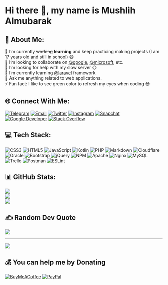 # Hi there 👋, my name is Mushlih Almubarak

## 💫 About Me:
🔭 I’m currently ~~working~~ **learning** and keep practicing making projects (I am 17 years old and still in school) 😄<br>
👯 I’m looking to collaborate on [@google](https://github.com/google), [@microsoft](https://github.com/microsoft), etc.<br>
🤝 I’m looking for help with my slow server 😢
<br>🌱 I’m currently learning [@laravel](https://github.com/laravel) framework.<br>💬 Ask me anything related to web applications.<br>
⚡ Fun fact: I like to see green color to refresh my eyes when coding 😎

## 🌐 Connect With Me:
[![Telegram](https://img.shields.io/badge/Telegram-1769ff?logo=telegram&logoColor=white)](https://t.me/mushlih_31) 
[![Email](https://img.shields.io/badge/Email-%23FF0000.svg?logo=Gmail&logoColor=white)](mailto:mushlih_31@mushlih.cf)
[![Twitter](https://img.shields.io/badge/Twitter-1769ff.svg?logo=Twitter&logoColor=white)](https://twitter.com/mushlih_31) 
[![Instagram](https://img.shields.io/badge/Instagram-%23FF0000.svg?logo=Instagram&logoColor=white)](https://instagram.com/mushlih_31) 
[![Snapchat](https://img.shields.io/badge/Snapchat-FE7A16.svg?logo=snapchat&logoColor=white)](https://www.snapchat.com/add/mushlih_31) 
[![Google Developer](https://img.shields.io/badge/-Google%20Developer-1769ff?logo=google&logoColor=white)](https://g.dev/mushlih_31)
[![Stack Overflow](https://img.shields.io/badge/-Stackoverflow-FE7A16?logo=stack-overflow&logoColor=white)](https://stackoverflow.com/users/16115628)

## 💻 Tech Stack:
![CSS3](https://img.shields.io/badge/css3-%231572B6.svg?style=for-the-badge&logo=css3&logoColor=white) ![HTML5](https://img.shields.io/badge/html5-%23E34F26.svg?style=for-the-badge&logo=html5&logoColor=white) ![JavaScript](https://img.shields.io/badge/javascript-%23323330.svg?style=for-the-badge&logo=javascript&logoColor=%23F7DF1E) ![Kotlin](https://img.shields.io/badge/kotlin-%230095D5.svg?style=for-the-badge&logo=kotlin&logoColor=white) ![PHP](https://img.shields.io/badge/php-%23777BB4.svg?style=for-the-badge&logo=php&logoColor=white) ![Markdown](https://img.shields.io/badge/markdown-%23000000.svg?style=for-the-badge&logo=markdown&logoColor=white) ![Cloudflare](https://img.shields.io/badge/Cloudflare-F38020?style=for-the-badge&logo=Cloudflare&logoColor=white) ![Oracle](https://img.shields.io/badge/Oracle-F80000?style=for-the-badge&logo=oracle&logoColor=white) ![Bootstrap](https://img.shields.io/badge/bootstrap-%23563D7C.svg?style=for-the-badge&logo=bootstrap&logoColor=white) ![jQuery](https://img.shields.io/badge/jquery-%230769AD.svg?style=for-the-badge&logo=jquery&logoColor=white) ![NPM](https://img.shields.io/badge/NPM-%23000000.svg?style=for-the-badge&logo=npm&logoColor=white) ![Apache](https://img.shields.io/badge/apache-%23D42029.svg?style=for-the-badge&logo=apache&logoColor=white) ![Nginx](https://img.shields.io/badge/nginx-%23009639.svg?style=for-the-badge&logo=nginx&logoColor=white) ![MySQL](https://img.shields.io/badge/mysql-%2300f.svg?style=for-the-badge&logo=mysql&logoColor=white) ![Trello](https://img.shields.io/badge/Trello-%23026AA7.svg?style=for-the-badge&logo=Trello&logoColor=white) ![Postman](https://img.shields.io/badge/Postman-FF6C37?style=for-the-badge&logo=postman&logoColor=white) ![ESLint](https://img.shields.io/badge/ESLint-4B3263?style=for-the-badge&logo=eslint&logoColor=white)
## 📊 GitHub Stats:
![](https://github-readme-stats.vercel.app/api?username=mushlih-almubarak&theme=dark&hide_border=false&include_all_commits=true&count_private=true)<br/>
![](https://github-readme-streak-stats.herokuapp.com/?user=mushlih-almubarak&theme=dark&hide_border=false)<br/>
![](https://github-readme-stats.vercel.app/api/top-langs/?username=mushlih-almubarak&theme=dark&hide_border=false&include_all_commits=true&count_private=true&layout=compact)

## ✍️ Random Dev Quote
![](https://quotes-github-readme.vercel.app/api?type=horizontal&theme=tokyonight)

---
[![](https://visitcount.itsvg.in/api?id=mushlih-almubarak&icon=0&color=0)](https://visitcount.itsvg.in)

  ## 💰 You can help me by Donating
  [![BuyMeACoffee](https://img.shields.io/badge/Buy%20Me%20a%20Coffee-ffdd00?style=for-the-badge&logo=buy-me-a-coffee&logoColor=black)](https://buymeacoffee.com/mushlih) [![PayPal](https://img.shields.io/badge/PayPal-00457C?style=for-the-badge&logo=paypal&logoColor=white)](https://paypal.me/mushlih31) 

  <!-- Proudly created with GPRM ( https://gprm.itsvg.in ) -->
  
